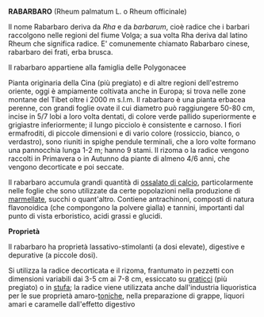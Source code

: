 **RABARBARO** (Rheum palmatum L. o Rheum officinale)

Il nome Rabarbaro deriva da *Rha* e da *barbarum*, cioè radice che i
barbari raccolgono nelle regioni del fiume Volga; a sua volta Rha deriva
dal latino Rheum che significa radice. E' comunemente chiamato Rabarbaro
cinese, rabarbaro dei frati, erba brusca.

Il rabarbaro appartiene alla famiglia delle Polygonacee

Pianta originaria della Cina (più pregiato) e di altre regioni
dell'estremo oriente, oggi è ampiamente coltivata anche in
Europa; si trova nelle zone montane del Tibet oltre i 2000 m
s.l.m. Il rabarbaro è una pianta erbacea perenne, con grandi
foglie ovate il cui diametro può raggiungere 50-80 cm, incise in 5/7
lobi a loro volta dentati, di colore verde pallido superiormente e
grigiastre inferiormente; il lungo picciolo è consistente e carnoso. I
fiori ermafroditi, di piccole dimensioni e di vario colore (rossiccio,
bianco, o verdastro), sono riuniti in spighe pendule terminali, che a
loro volte formano una pannocchia lunga 1-2 m; hanno 9 stami. Il rizoma
o la radice vengono raccolti in Primavera o in Autunno da piante di
almeno 4/6 anni, che vengono decorticate e poi seccate.

Il rabarbaro accumula grandi quantità di [ossalato di
calcio](https://www.my-personaltrainer.it/salute/ossalato-di-calcio-urine.html),
particolarmente nelle foglie che sono utilizzate da certe popolazioni
nella produzione di
[marmellate](https://www.my-personaltrainer.it/nutrizione/conservare-marmellata.html),
succhi o quant\'altro. Contiene antrachinoni, composti di natura
flavonoidica (che compongono la polvere gialla) e tannini, importanti
dal punto di vista erboristico, acidi grassi e glucidi.

**Proprietà**

Il rabarbaro ha proprietà lassativo-stimolanti (a dosi elevate),
digestive e depurative (a piccole dosi).

Si utilizza la radice decorticata e il rizoma,
frantumato in pezzetti con dimensioni variabili dai 3-5 cm ai 7-8 cm,
essiccato su
[graticci](https://www.my-personaltrainer.it/farmacognosia/39essicazione.html)
(più pregiato) o in
[stufa](https://www.my-personaltrainer.it/farmacognosia/41temperatura-essicazione.html);
la radice viene utilizzata anche dall\'industria liquoristica
per le sue proprietà
amaro-[toniche](https://www.my-personaltrainer.it/erboristeria/toniche.html),
nella preparazione di grappe, liquori amari e caramelle dall'effetto
digestivo
